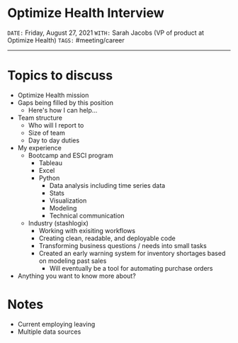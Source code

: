 # Optimize Health Interview
`DATE:` Friday, August 27, 2021
`WITH:` Sarah Jacobs (VP of product at Optimize Health)
`TAGS:` #meeting/career

---
# Topics to discuss
- Optimize Health mission
- Gaps being filled by this position
	- Here's how I can help...
- Team structure
	- Who will I report to
	- Size of team
	- Day to day duties
- My experience
	- Bootcamp and ESCI program
		- Tableau
		- Excel
		- Python
			- Data analysis including time series data
			- Stats
			- Visualization
			- Modeling
			- Technical communication
	- Industry (stashlogix)
		- Working with exisiting workflows
		- Creating clean, readable, and deployable code
		- Transforming business questions / needs into small tasks
		- Created an early warning system for inventory shortages based on modeling past sales
			- Will eventually be a tool for automating purchase orders
- Anything you want to know more about?

# Notes
- Current employing leaving
- Multiple data sources